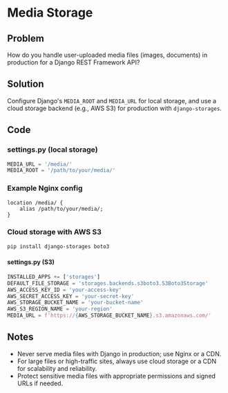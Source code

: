 # Media Storage

## Problem
How do you handle user-uploaded media files (images, documents) in production for a Django REST Framework API?

## Solution
Configure Django's `MEDIA_ROOT` and `MEDIA_URL` for local storage, and use a cloud storage backend (e.g., AWS S3) for production with `django-storages`.

## Code

### settings.py (local storage)
```python
MEDIA_URL = '/media/'
MEDIA_ROOT = '/path/to/your/media/'
```

### Example Nginx config
```
location /media/ {
    alias /path/to/your/media/;
}
```

### Cloud storage with AWS S3
```bash
pip install django-storages boto3
```

#### settings.py (S3)
```python
INSTALLED_APPS += ['storages']
DEFAULT_FILE_STORAGE = 'storages.backends.s3boto3.S3Boto3Storage'
AWS_ACCESS_KEY_ID = 'your-access-key'
AWS_SECRET_ACCESS_KEY = 'your-secret-key'
AWS_STORAGE_BUCKET_NAME = 'your-bucket-name'
AWS_S3_REGION_NAME = 'your-region'
MEDIA_URL = f'https://{AWS_STORAGE_BUCKET_NAME}.s3.amazonaws.com/'
```

## Notes
- Never serve media files with Django in production; use Nginx or a CDN.
- For large files or high-traffic sites, always use cloud storage or a CDN for scalability and reliability.
- Protect sensitive media files with appropriate permissions and signed URLs if needed. 